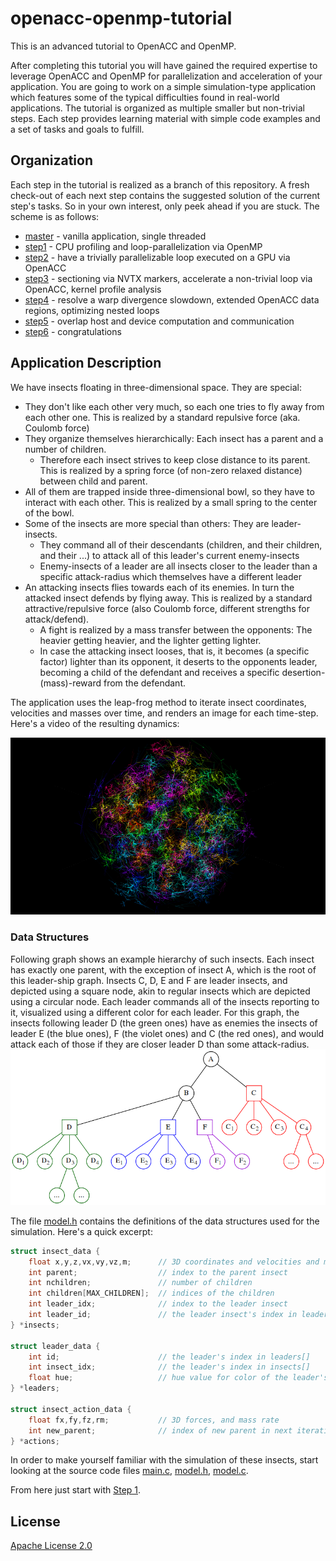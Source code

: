 # openacc-openmp-tutorial
This is an advanced tutorial to OpenACC and OpenMP.

After completing this tutorial you will have gained the required expertise to leverage OpenACC and OpenMP for parallelization and acceleration of your application.
You are going to work on a simple simulation-type application which features some of the typical difficulties found in real-world applications. The tutorial is organized as multiple smaller but non-trivial steps. Each step provides learning material with simple code examples and a set of tasks and goals to fulfill.

## Organization

Each step in the tutorial is realized as a branch of this repository. A fresh check-out of each next step contains the suggested solution of the current step's tasks. So in your own interest, only peek ahead if you are stuck. The scheme is as follows:
* [master](../../blob/master/README.md) - vanilla application, single threaded
* [step1](../../blob/step1/step.md) - CPU profiling and loop-parallelization via OpenMP
* [step2](../../blob/step2/step.md) - have a trivially parallelizable loop executed on a GPU via OpenACC
* [step3](../../blob/step3/step.md) - sectioning via NVTX markers, accelerate a non-trivial loop via OpenACC, kernel profile analysis
* [step4](../../blob/step4/step.md) - resolve a warp divergence slowdown, extended OpenACC data regions, optimizing nested loops
* [step5](../../blob/step5/step.md) - overlap host and device computation and communication
* [step6](../../blob/step6/step.md) - congratulations

## Application Description

We have insects floating in three-dimensional space.
They are special:
* They don't like each other very much, so each one tries to fly away from each other one. This is realized by a standard repulsive force (aka. Coulomb force)
* They organize themselves hierarchically: Each insect has a parent and a number of children.
  * Therefore each insect strives to keep close distance to its parent. This is realized by a spring force (of non-zero relaxed distance) between child and parent.
* All of them are trapped inside three-dimensional bowl, so they have to interact with each other. This is realized by a small spring to the center of the bowl.
* Some of the insects are more special than others: They are leader-insects.
  * They command all of their descendants (children, and their children, and their ...) to attack all of this leader's current enemy-insects
  * Enemy-insects of a leader are all insects closer to the leader than a specific attack-radius which themselves have a different leader
* An attacking insects flies towards each of its enemies. In turn the attacked insect defends by flying away. This is realized by a standard attractive/repulsive force (also Coulomb force, different strengths for attack/defend). 
  * A fight is realized by a mass transfer between the opponents: The heavier getting heavier, and the lighter getting lighter.
  * In case the attacking insect looses, that is, it becomes (a specific factor) lighter than its opponent, it deserts to the opponents leader, becoming a child of the defendant and receives a specific desertion-(mass)-reward from the defendant.

The application uses the leap-frog method to iterate insect coordinates, velocities and masses over time, and renders an image for each time-step. Here's a video of the resulting dynamics:

[![Video of fighting insects](images/iteration.0266.png)](https://youtu.be/kSJTehI57x4)

### Data Structures
Following graph shows an example hierarchy of such insects. Each insect has exactly one parent, with the exception of insect A, which is the root of this leader-ship graph. Insects C, D, E and F are leader insects, and depicted using a square node, akin to regular insects which are depicted using a circular node. Each leader commands all of the insects reporting to it, visualized using a different color for each leader. For this graph, the insects following leader D (the green ones) have as enemies the insects of leader E (the blue ones), F (the violet ones) and C (the red ones), and would attack each of those if they are closer leader D than some attack-radius.
![Insect Hierarchy](images/leadership-graph.png)

The file [model.h](model.h) contains the definitions of the data structures used for the simulation. Here's a quick excerpt:
```C
struct insect_data {
	float x,y,z,vx,vy,vz,m;      // 3D coordinates and velocities and mass
	int parent;                  // index to the parent insect
	int nchildren;               // number of children
	int children[MAX_CHILDREN];  // indices of the children
	int leader_idx;              // index to the leader insect
	int leader_id;               // the leader insect's index in leaders[]
} *insects;

struct leader_data {
	int id;                      // the leader's index in leaders[]
	int insect_idx;              // the leader's index in insects[]
	float hue;                   // hue value for color of the leader's insects
} *leaders;

struct insect_action_data {
	float fx,fy,fz,rm;           // 3D forces, and mass rate
	int new_parent;              // index of new parent in next iteration
} *actions;
```

In order to make yourself familiar with the simulation of these insects, start looking at the source code files [main.c](main.c), [model.h](model.h), [model.c](model.c).

From here just start with [Step 1](../../blob/step1/step.md).

## License
[Apache License 2.0](LICENSE)
